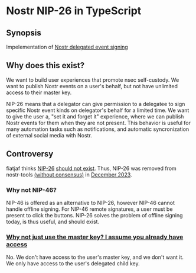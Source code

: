 # Nostr NIP-26 in TypeScript

## Synopsis

Impelementation of [Nostr delegated event signing](https://github.com/nostr-protocol/nips/blob/master/26.md)

## Why does this exist?

We want to build user experiences that promote nsec self-custody. We want to publish Nostr events on a user's behalf, but not have unlimited access to their master key.

NIP-26 means that a delegator can give permission to a delegatee to sign specific Nostr event kinds on delegator's behalf for a limited time. We want to give the user a, "set it and forget it" experience, where we can publish Nostr events for them when they are not present. This behavior is useful for many automation tasks such as notifications, and automatic syncronization of external social media with Nostr.


## Controversy

fiatjaf thinks [NIP-26](https://fiatjaf.com/4c79fd7b.html) [should not exist](https://github.com/nbd-wtf/nostr-tools/pull/323#issuecomment-1854144817). Thus, NIP-26 was removed from nostr-tools [(without consensus)](https://github.com/nbd-wtf/nostr-tools/pull/323#issuecomment-1854213944) in [December 2023](https://github.com/nbd-wtf/nostr-tools/commit/867aa11d126a924e615e32871700d66b0f02e241#diff-7ae45ad102eab3b6d7e7896acd08c427a9b25b346470d7bc6507b6481575d519).

### Why not NIP-46?

NIP-46 is offered as an alternative to NIP-26, however NIP-46 cannot handle offline signing. For NIP-46 remote signatures, a user must be present to click the buttons. NIP-26 solves the problem of offline signing today, is thus useful, and should exist.


### [Why not just use the master key? I assume you already have access](https://github.com/nbd-wtf/nostr-tools/pull/323#issuecomment-1854234819)

No. We don't have access to the user's master key, and we don't want it. We only have access to the user's delegated child key.

